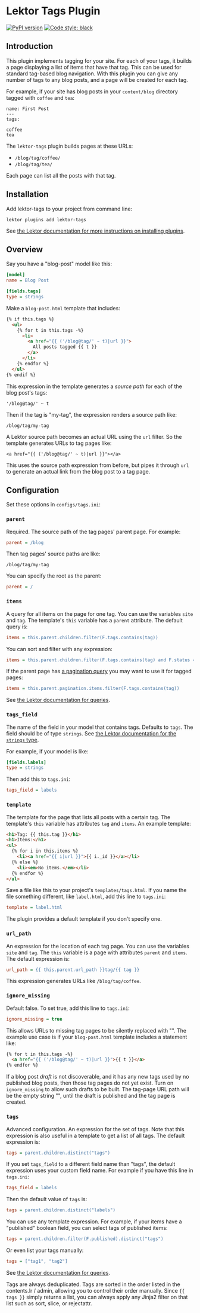# Lektor Tags Plugin

[![PyPI version](https://badge.fury.io/py/lektor-tags.svg)](https://pypi.org/project/lektor-tags/)
<a href="https://github.com/ambv/black"><img alt="Code style: black" src="https://img.shields.io/badge/code%20style-black-000000.svg"></a>

## Introduction

This plugin implements tagging for your site. For each of your tags, it builds a page displaying a list of items that have that tag. This can be used for standard tag-based blog navigation. With this plugin you can give any number of tags to any blog posts, and a page will be created for each tag.

For example, if your site has blog posts in your `content/blog` directory tagged with `coffee` and `tea`:

```
name: First Post
---
tags:

coffee
tea
```

The `lektor-tags` plugin builds pages at these URLs:

* `/blog/tag/coffee/`
* `/blog/tag/tea/`

Each page can list all the posts with that tag.

## Installation

Add lektor-tags to your project from command line:

```shell
lektor plugins add lektor-tags
```

See [the Lektor documentation for more instructions on installing plugins](https://www.getlektor.com/docs/plugins/).

## Overview

Say you have a "blog-post" model like this:

```ini
[model]
name = Blog Post

[fields.tags]
type = strings
```

Make a `blog-post.html` template that includes:

```html
{% if this.tags %}
  <ul>
    {% for t in this.tags -%}
      <li>
        <a href="{{ ('/blog@tag/' ~ t)|url }}">
          All posts tagged {{ t }}
        </a>
      </li>
    {% endfor %}
  </ul>
{% endif %}
```

This expression in the template generates a *source path* for each of the blog post's tags:

```jinja
'/blog@tag/' ~ t
```

Then if the tag is "my-tag", the expression renders a source path like:

```
/blog/tag/my-tag
```

A Lektor source path becomes an actual URL using the `url` filter. So the template generates URLs to tag pages like:

```
<a href="{{ ('/blog@tag/' ~ t)|url }}"></a>
```

This uses the source path expression from before, but pipes it through `url` to generate an actual link from the blog post to a tag page.

## Configuration

Set these options in `configs/tags.ini`:

### `parent`

Required. The source path of the tag pages' parent page. For example:

```ini
parent = /blog
```

Then tag pages' source paths are like:

```
/blog/tag/my-tag
```

You can specify the root as the parent:

```ini
parent = /
```

### `items`

A query for all items on the page for one tag. You can use the variables `site` and `tag`. The template's `this` variable has a `parent` attribute. The default query is:

```ini
items = this.parent.children.filter(F.tags.contains(tag))
```

You can sort and filter with any expression:

```ini
items = this.parent.children.filter(F.tags.contains(tag) and F.status == 'published').order_by('-pub_date')
```

If the parent page has [a pagination query](https://www.getlektor.com/docs/guides/pagination/) you may want to use it for tagged pages:

```ini
items = this.parent.pagination.items.filter(F.tags.contains(tag))
```

See [the Lektor documentation for queries](https://www.getlektor.com/docs/api/db/query/).

### `tags_field`

The name of the field in your model that contains tags. Defaults to `tags`. The field should be of type `strings`. See [the Lektor documentation for the `strings` type](https://www.getlektor.com/docs/api/db/types/strings/).

For example, if your model is like:

```ini
[fields.labels]
type = strings
```

Then add this to `tags.ini`:

```ini
tags_field = labels
```

### `template`

The template for the page that lists all posts with a certain tag. The template's `this` variable has attributes `tag` and `items`. An example template:

```html
<h1>Tag: {{ this.tag }}</h1>
<h1>Items:</h1>
<ul>
  {% for i in this.items %}
    <li><a href="{{ i|url }}">{{ i._id }}</a></li>
  {% else %}
    <li><em>No items.</em></li>
  {% endfor %}
</ul>
```

Save a file like this to your project's `templates/tags.html`. If you name the file something different, like `label.html`, add this line to `tags.ini`:

```ini
template = label.html
```

The plugin provides a default template if you don't specify one.

### `url_path`

An expression for the location of each tag page. You can use the variables `site` and `tag`. The `this` variable is a page with attributes `parent` and `items`. The default expression is:

```ini
url_path = {{ this.parent.url_path }}tag/{{ tag }}
```

This expression generates URLs like `/blog/tag/coffee`.

### `ignore_missing`

Default false. To set true, add this line to `tags.ini`:

```ini
ignore_missing = true
```

This allows URLs to missing tag pages to be silently replaced with "". The example use case is if your `blog-post.html` template includes a statement like:

```html
{% for t in this.tags -%}
  <a href="{{ ('/blog@tag/' ~ t)|url }}">{{ t }}</a>
{% endfor %}
```

If a blog post *draft* is not discoverable, and it has any new tags used by no published blog posts, then those tag pages do not yet exist. Turn on `ignore_missing` to allow such drafts to be built. The tag-page URL path will be the empty string "", until the draft is published and the tag page is created.

### `tags`

Advanced configuration. An expression for the set of tags. Note that this expression is also useful in a template to get a list of all tags. The default expression is:

```ini
tags = parent.children.distinct("tags")
```

If you set `tags_field` to a different field name than "tags", the default expression uses your custom field name. For example if you have this line in `tags.ini`:

```ini
tags_field = labels
```

Then the default value of `tags` is:

```ini
tags = parent.children.distinct("labels")
```

You can use any template expression. For example, if your items have a "published" boolean field, you can select tags of published items:

```ini
tags = parent.children.filter(F.published).distinct("tags")
```

Or even list your tags manually:

```ini
tags = ["tag1", "tag2"]
```

See [the Lektor documentation for queries](https://www.getlektor.com/docs/api/db/query/).

Tags are always deduplicated. Tags are sorted in the order listed in the contents.lr / admin, allowing you to control their order manually. Since `{{ tags }}` simply returns a list, you can always apply any Jinja2 filter on that list such as sort, slice, or rejectattr.
